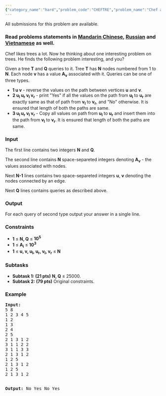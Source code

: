 ```yaml
---
{"category_name":"hard","problem_code":"CHEFTRE","problem_name":"Chef and Tree","languages_supported":{"0":"ADA","1":"ASM","2":"BASH","3":"BF","4":"C","5":"C99 strict","6":"CAML","7":"CLOJ","8":"CLPS","9":"CPP 4.3.2","10":"CPP 4.9.2","11":"CPP14","12":"CS2","13":"D","14":"ERL","15":"FORT","16":"FS","17":"GO","18":"HASK","19":"ICK","20":"ICON","21":"JAVA","22":"JS","23":"LISP clisp","24":"LISP sbcl","25":"LUA","26":"NEM","27":"NICE","28":"NODEJS","29":"PAS fpc","30":"PAS gpc","31":"PERL","32":"PERL6","33":"PHP","34":"PIKE","35":"PRLG","36":"PYPY","37":"PYTH","38":"PYTH 3.4","39":"RUBY","40":"SCALA","41":"SCM chicken","42":"SCM guile","43":"SCM qobi","44":"ST","45":"TCL","46":"TEXT","47":"WSPC"},"max_timelimit":9,"source_sizelimit":50000,"problem_author":"mgch","problem_tester":"xcwgf666","date_added":"13-07-2016","tags":{"0":"aug16","1":"decomposition","2":"hard","3":"heavy","4":"mgch","5":"segment"},"editorial_url":"http://discuss.codechef.com/problems/CHEFTRE","time":{"view_start_date":1471253400,"submit_start_date":1471253400,"visible_start_date":1471253400,"end_date":1735669800},"layout":"problem"}
---
```

<span class="solution-visible-txt">All submissions for this problem are available.</span><h3> Read problems statements in <a target="_blank" href="http://www.codechef.com/download/translated/AUG16/mandarin/CHEFTRE.pdf">Mandarin Chinese</a>, <a target="_blank" href="http://www.codechef.com/download/translated/AUG16/russian/CHEFTRE.pdf">Russian</a> and <a target="_blank" href="http://www.codechef.com/download/translated/AUG16/vietnamese/CHEFTRE.pdf">Vietnamese</a> as well.</h3>



<p>Chef likes trees a lot. Now he thinking about one interesting problem on trees. He finds the following problem interesting, and you? 
</p>

<p>
Given a tree <b>T</b> and <b>Q</b> queries to it. Tree <b>T</b> has <b>N</b> nodes numbered from 1 to <b>N</b>. Each node <b>v</b> has a value <b>A<sub>v</sub></b> associated with it. Queries can be one of three types.
<ul>
<li><b>1 u v</b> - reverse the values on the path between vertices <b>u</b> and <b>v</b>.</li>
<li><b>2 u<sub>l</sub> u<sub>r</sub> v<sub>l</sub> v<sub>r</sub></b> - print "Yes" if all the values on the path from <b>u<sub>l</sub></b> to  <b>u<sub>r</sub></b> are exactly same as that of path from  <b>v<sub>l</sub></b> to <b>v<sub>r</sub></b>, and "No" otherwise. It is ensured that length of both the paths are same.</li>
<li><b>3 u<sub>l</sub> u<sub>r</sub> v<sub>l</sub> v<sub>r</sub></b> - Copy all values on path from <b>u<sub>l</sub></b> to  <b>u<sub>r</sub></b> and insert them into the path from <b>v<sub>l</sub></b> to <b>v<sub>r</sub></b>. It is ensured that length of both the paths are same.</li>
</ul>
</p>

<h3>Input</h3>
<p>The first line contains two integers <b>N</b> and <b>Q</b>. </p>
<p>The second line contains <b>N</b> space-separeted integers denoting <b>A<sub>v</sub></b> - the values associated with nodes.</p>
<p>Next <b>N-1</b> lines contains two space-separeted integers <b>u</b>, <b>v</b> denoting the nodes connected by an edge.</p>
<p>Next <b>Q</b> lines contains queries as described above.</p>


<h3>Output</h3>
<p>For each query of second type output your answer in a single line.</p>

<h3>Constraints</h3>
<ul>
<li><b>1</b> ≤ <b>N, Q</b> ≤ <b>10<sup>5</sup></b></li>
<li><b>1</b> ≤ <b>A<sub>i</sub></b> ≤ <b>10<sup>3</sup></b>
<li><b>1</b> ≤ <b>u, v, u<sub>l</sub>, u<sub>r</sub>, v<sub>l</sub>, v<sub>r</sub></b> ≤ <b>N</b></li>
</ul>

<h3>Subtasks</h3>
<ul>
<li><b>Subtask 1: (21 pts)</b> <b>N, Q</b> ≤ 25000.
</li>
<li><b>Subtask 2: (79 pts)</b> Original constraints. 
</li>
</ul>

<h3>Example</h3>
<pre><b>Input:</b>
<tt>5 8
1 2 3 4 5
1 2
1 3
2 4
2 5
2 1 3 1 2
3 1 1 2 2
3 1 1 3 3
2 1 3 1 2
1 2 5
2 1 3 1 2
1 2 5
2 1 3 1 2</tt>

<b>Output:</b>
<tt>No
Yes
No
Yes</tt>
</pre>
